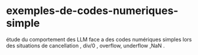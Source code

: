 # exemples-de-codes-numeriques-simple
étude du comportement des LLM face a des codes numériques simples lors des situations de cancellation , div/0 , overflow, underflow ,NaN .
